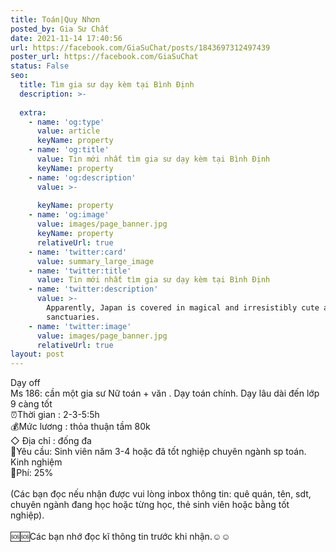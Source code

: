 ```yaml
---
title: Toán|Quy Nhơn
posted_by: Gia Sư Chất
date: 2021-11-14 17:40:56
url: https://facebook.com/GiaSuChat/posts/1843697312497439
poster_url: https://facebook.com/GiaSuChat
status: False
seo:
  title: Tìm gia sư dạy kèm tại Bình Định
  description: >-
    
  extra:
    - name: 'og:type'
      value: article
      keyName: property
    - name: 'og:title'
      value: Tin mới nhất tìm gia sư dạy kèm tại Bình Định
      keyName: property
    - name: 'og:description'
      value: >-
        
      keyName: property
    - name: 'og:image'
      value: images/page_banner.jpg
      keyName: property
      relativeUrl: true
    - name: 'twitter:card'
      value: summary_large_image
    - name: 'twitter:title'
      value: Tin mới nhất tìm gia sư dạy kèm tại Bình Định
    - name: 'twitter:description'
      value: >-
        Apparently, Japan is covered in magical and irresistibly cute animal
        sanctuaries.
    - name: 'twitter:image'
      value: images/page_banner.jpg
      relativeUrl: true
layout: post
---
```

Dạy off<br>Ms 186: cần một gia sư Nữ toán + văn . Dạy toán chính. Dạy lâu dài đến lớp 9 càng tốt<br>⏰Thời gian : 2-3-5:5h<br>💰Mức lương : thỏa thuận tầm 80k<br>◇ Địa chỉ : đống đa<br>📒Yêu cầu: Sinh viên năm 3-4 hoặc đã tốt nghiệp chuyên ngành sp toán. Kinh nghiệm<br>💸Phí: 25%<br><br>(Các bạn đọc nếu nhận được vui lòng inbox thông tin: quê quán, tên, sdt, chuyên ngành đang học hoặc từng học, thẻ sinh viên hoặc bằng tốt nghiệp).<br><br>🆘🆘Các bạn nhớ đọc kĩ thông tin trước khi nhận.☺️☺️
